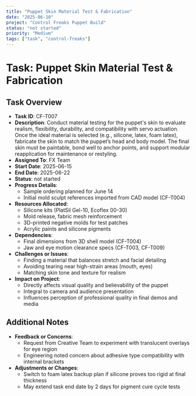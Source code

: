 ```yaml
---
title: "Puppet Skin Material Test & Fabrication"
date: "2025-06-10"
project: "Control Freaks Puppet Build"
status: "not started"
priority: "Medium"
tags: ["task", "control-freaks"]
---
```


# Task: Puppet Skin Material Test & Fabrication

## Task Overview

- **Task ID**: CF-T007
- **Description**: Conduct material testing for the puppet's skin to evaluate realism, flexibility, durability, and compatibility with servo actuation. Once the ideal material is selected (e.g., silicone, latex, foam latex), fabricate the skin to match the puppet’s head and body model. The final skin must be paintable, bond well to anchor points, and support modular reapplication for maintenance or restyling.
- **Assigned To**: FX Team
- **Start Date**: 2025-06-15
- **End Date**: 2025-06-22
- **Status**: not started
- **Progress Details**:
  - Sample ordering planned for June 14
  - Initial mold sculpt references imported from CAD model (CF-T004)
- **Resources Allocated**:
  - Silicone kits (PlatSil Gel-10, Ecoflex 00-30)
  - Mold release, fabric mesh reinforcement
  - 3D-printed negative molds for test patches
  - Acrylic paints and silicone pigments
- **Dependencies**:
  - Final dimensions from 3D shell model (CF-T004)
  - Jaw and eye motion clearance specs (CF-T003, CF-T009)
- **Challenges or Issues**:
  - Finding a material that balances stretch and facial detailing
  - Avoiding tearing near high-strain areas (mouth, eyes)
  - Matching skin tone and texture for realism
- **Impact on Project**:
  - Directly affects visual quality and believability of the puppet
  - Integral to camera and audience presentation
  - Influences perception of professional quality in final demos and media

## Additional Notes

- **Feedback or Concerns**:
  - Request from Creative Team to experiment with translucent overlays for eye region
  - Engineering noted concern about adhesive type compatibility with internal brackets
- **Adjustments or Changes**:
  - Switch to foam latex backup plan if silicone proves too rigid at final thickness
  - May extend task end date by 2 days for pigment cure cycle tests
